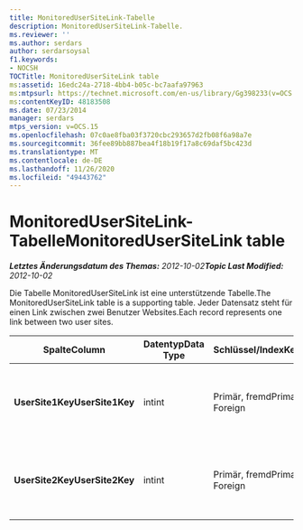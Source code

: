 ```yaml
---
title: MonitoredUserSiteLink-Tabelle
description: MonitoredUserSiteLink-Tabelle.
ms.reviewer: ''
ms.author: serdars
author: serdarsoysal
f1.keywords:
- NOCSH
TOCTitle: MonitoredUserSiteLink table
ms:assetid: 16edc24a-2718-4bb4-b05c-bc7aafa97963
ms:mtpsurl: https://technet.microsoft.com/en-us/library/Gg398233(v=OCS.15)
ms:contentKeyID: 48183508
ms.date: 07/23/2014
manager: serdars
mtps_version: v=OCS.15
ms.openlocfilehash: 07c0ae8fba03f3720cbc293657d2fb08f6a98a7e
ms.sourcegitcommit: 36fee89bb887bea4f18b19f17a8c69daf5bc423d
ms.translationtype: MT
ms.contentlocale: de-DE
ms.lasthandoff: 11/26/2020
ms.locfileid: "49443762"
---
```

# <a name="monitoredusersitelink-table"></a><span data-ttu-id="d1639-103">MonitoredUserSiteLink-Tabelle</span><span class="sxs-lookup"><span data-stu-id="d1639-103">MonitoredUserSiteLink table</span></span>

<div data-xmlns="http://www.w3.org/1999/xhtml">

<div class="topic" data-xmlns="http://www.w3.org/1999/xhtml" data-msxsl="urn:schemas-microsoft-com:xslt" data-cs="https://msdn.microsoft.com/">

<div data-asp="https://msdn2.microsoft.com/asp">



</div>

<div id="mainSection">

<div id="mainBody"><span data-ttu-id="d1639-104">

<span> </span></span><span class="sxs-lookup"><span data-stu-id="d1639-104">

<span> </span></span></span>

<span data-ttu-id="d1639-105">_**Letztes Änderungsdatum des Themas:** 2012-10-02_</span><span class="sxs-lookup"><span data-stu-id="d1639-105">_**Topic Last Modified:** 2012-10-02_</span></span>

<span data-ttu-id="d1639-106">Die Tabelle MonitoredUserSiteLink ist eine unterstützende Tabelle.</span><span class="sxs-lookup"><span data-stu-id="d1639-106">The MonitoredUserSiteLink table is a supporting table.</span></span> <span data-ttu-id="d1639-107">Jeder Datensatz steht für einen Link zwischen zwei Benutzer Websites.</span><span class="sxs-lookup"><span data-stu-id="d1639-107">Each record represents one link between two user sites.</span></span>


<table>
<colgroup>
<col style="width: 25%" />
<col style="width: 25%" />
<col style="width: 25%" />
<col style="width: 25%" />
</colgroup>
<thead>
<tr class="header">
<th><span data-ttu-id="d1639-108"><strong>Spalte</strong></span><span class="sxs-lookup"><span data-stu-id="d1639-108"><strong>Column</strong></span></span></th>
<th><span data-ttu-id="d1639-109"><strong>Datentyp</strong></span><span class="sxs-lookup"><span data-stu-id="d1639-109"><strong>Data Type</strong></span></span></th>
<th><span data-ttu-id="d1639-110"><strong>Schlüssel/Index</strong></span><span class="sxs-lookup"><span data-stu-id="d1639-110"><strong>Key/Index</strong></span></span></th>
<th><span data-ttu-id="d1639-111"><strong>Details</strong></span><span class="sxs-lookup"><span data-stu-id="d1639-111"><strong>Details</strong></span></span></th>
</tr>
</thead>
<tbody>
<tr class="odd">
<td><p><span data-ttu-id="d1639-112"><strong>UserSite1Key</strong></span><span class="sxs-lookup"><span data-stu-id="d1639-112"><strong>UserSite1Key</strong></span></span></p></td>
<td><p><span data-ttu-id="d1639-113">int</span><span class="sxs-lookup"><span data-stu-id="d1639-113">int</span></span></p></td>
<td><p><span data-ttu-id="d1639-114">Primär, fremd</span><span class="sxs-lookup"><span data-stu-id="d1639-114">Primary, Foreign</span></span></p></td>
<td><p><span data-ttu-id="d1639-115">Wird in der <a href="lync-server-2013-usersite-table.md">UserSite-Tabelle in lync Server 2013</a>referenziert.</span><span class="sxs-lookup"><span data-stu-id="d1639-115">Referenced from the <a href="lync-server-2013-usersite-table.md">UserSite table in Lync Server 2013</a>.</span></span></p></td>
</tr>
<tr class="even">
<td><p><span data-ttu-id="d1639-116"><strong>UserSite2Key</strong></span><span class="sxs-lookup"><span data-stu-id="d1639-116"><strong>UserSite2Key</strong></span></span></p></td>
<td><p><span data-ttu-id="d1639-117">int</span><span class="sxs-lookup"><span data-stu-id="d1639-117">int</span></span></p></td>
<td><p><span data-ttu-id="d1639-118">Primär, fremd</span><span class="sxs-lookup"><span data-stu-id="d1639-118">Primary, Foreign</span></span></p></td>
<td><p><span data-ttu-id="d1639-119">Verweis aus der <a href="lync-server-2013-usersite-table.md">Tabelle "UserSite" in lync Server 2013</a>.</span><span class="sxs-lookup"><span data-stu-id="d1639-119">Reference from the <a href="lync-server-2013-usersite-table.md">UserSite table in Lync Server 2013</a>.</span></span></p></td>
</tr>
</tbody>
</table><span data-ttu-id="d1639-120">


</div>

<span> </span>

</div>

</div>

</span><span class="sxs-lookup"><span data-stu-id="d1639-120">


</div>

<span> </span>

</div>

</div>

</span></span></div>


